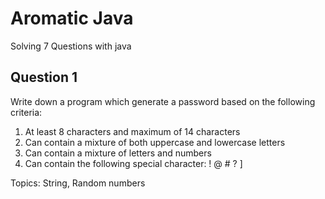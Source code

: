 # Aromatic Java
Solving 7 Questions with java

## Question 1
Write down a program which generate a password based on the following criteria:
1. At least 8 characters and maximum of 14 characters
2. Can contain a mixture of both uppercase and lowercase letters
3. Can contain a mixture of letters and numbers
4. Can contain the following special character: ! @ # ? ]

Topics: String, Random numbers
